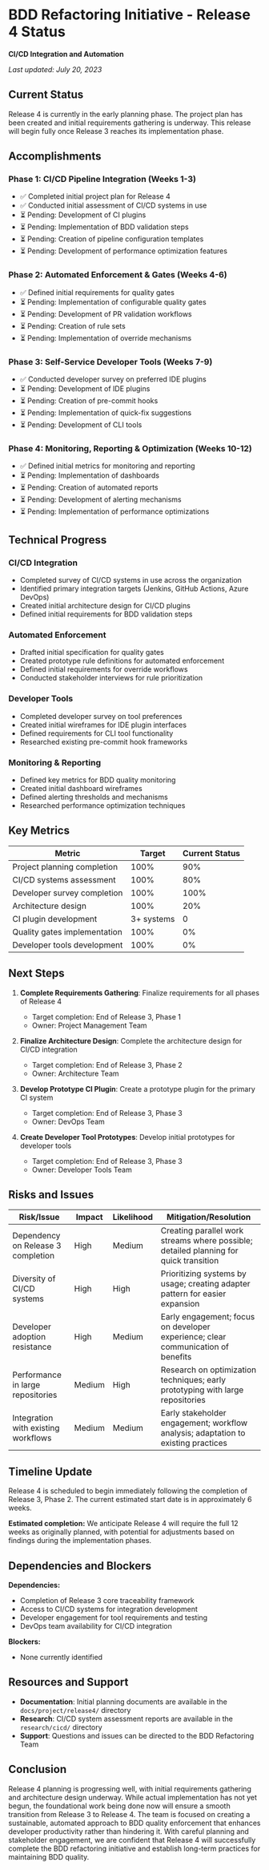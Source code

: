 # BDD Refactoring Initiative - Release 4 Status
**CI/CD Integration and Automation**

*Last updated: July 20, 2023*

## Current Status

Release 4 is currently in the early planning phase. The project plan has been created and initial requirements gathering is underway. This release will begin fully once Release 3 reaches its implementation phase.

## Accomplishments

### Phase 1: CI/CD Pipeline Integration (Weeks 1-3)
- ✅ Completed initial project plan for Release 4
- ✅ Conducted initial assessment of CI/CD systems in use
- ⏳ Pending: Development of CI plugins
- ⏳ Pending: Implementation of BDD validation steps
- ⏳ Pending: Creation of pipeline configuration templates
- ⏳ Pending: Development of performance optimization features

### Phase 2: Automated Enforcement & Gates (Weeks 4-6)
- ✅ Defined initial requirements for quality gates
- ⏳ Pending: Implementation of configurable quality gates
- ⏳ Pending: Development of PR validation workflows
- ⏳ Pending: Creation of rule sets
- ⏳ Pending: Implementation of override mechanisms

### Phase 3: Self-Service Developer Tools (Weeks 7-9)
- ✅ Conducted developer survey on preferred IDE plugins
- ⏳ Pending: Development of IDE plugins
- ⏳ Pending: Creation of pre-commit hooks
- ⏳ Pending: Implementation of quick-fix suggestions
- ⏳ Pending: Development of CLI tools

### Phase 4: Monitoring, Reporting & Optimization (Weeks 10-12)
- ✅ Defined initial metrics for monitoring and reporting
- ⏳ Pending: Implementation of dashboards
- ⏳ Pending: Creation of automated reports
- ⏳ Pending: Development of alerting mechanisms
- ⏳ Pending: Implementation of performance optimizations

## Technical Progress

### CI/CD Integration
- Completed survey of CI/CD systems in use across the organization
- Identified primary integration targets (Jenkins, GitHub Actions, Azure DevOps)
- Created initial architecture design for CI/CD plugins
- Defined initial requirements for BDD validation steps

### Automated Enforcement
- Drafted initial specification for quality gates
- Created prototype rule definitions for automated enforcement
- Defined initial requirements for override workflows
- Conducted stakeholder interviews for rule prioritization

### Developer Tools
- Completed developer survey on tool preferences
- Created initial wireframes for IDE plugin interfaces
- Defined requirements for CLI tool functionality
- Researched existing pre-commit hook frameworks

### Monitoring & Reporting
- Defined key metrics for BDD quality monitoring
- Created initial dashboard wireframes
- Defined alerting thresholds and mechanisms
- Researched performance optimization techniques

## Key Metrics

| Metric | Target | Current Status |
|--------|--------|---------------|
| Project planning completion | 100% | 90% |
| CI/CD systems assessment | 100% | 80% |
| Developer survey completion | 100% | 100% |
| Architecture design | 100% | 20% |
| CI plugin development | 3+ systems | 0 |
| Quality gates implementation | 100% | 0% |
| Developer tools development | 100% | 0% |

## Next Steps

1. **Complete Requirements Gathering**: Finalize requirements for all phases of Release 4
   - Target completion: End of Release 3, Phase 1
   - Owner: Project Management Team

2. **Finalize Architecture Design**: Complete the architecture design for CI/CD integration
   - Target completion: End of Release 3, Phase 2
   - Owner: Architecture Team

3. **Develop Prototype CI Plugin**: Create a prototype plugin for the primary CI system
   - Target completion: End of Release 3, Phase 3
   - Owner: DevOps Team

4. **Create Developer Tool Prototypes**: Develop initial prototypes for developer tools
   - Target completion: End of Release 3, Phase 3
   - Owner: Developer Tools Team

## Risks and Issues

| Risk/Issue | Impact | Likelihood | Mitigation/Resolution |
|------------|--------|------------|----------------------|
| Dependency on Release 3 completion | High | Medium | Creating parallel work streams where possible; detailed planning for quick transition |
| Diversity of CI/CD systems | High | High | Prioritizing systems by usage; creating adapter pattern for easier expansion |
| Developer adoption resistance | High | Medium | Early engagement; focus on developer experience; clear communication of benefits |
| Performance in large repositories | Medium | High | Research on optimization techniques; early prototyping with large repositories |
| Integration with existing workflows | Medium | Medium | Early stakeholder engagement; workflow analysis; adaptation to existing practices |

## Timeline Update

Release 4 is scheduled to begin immediately following the completion of Release 3, Phase 2. The current estimated start date is in approximately 6 weeks.

**Estimated completion:** We anticipate Release 4 will require the full 12 weeks as originally planned, with potential for adjustments based on findings during the implementation phases.

## Dependencies and Blockers

**Dependencies:**
- Completion of Release 3 core traceability framework
- Access to CI/CD systems for integration development
- Developer engagement for tool requirements and testing
- DevOps team availability for CI/CD integration

**Blockers:**
- None currently identified

## Resources and Support

- **Documentation**: Initial planning documents are available in the `docs/project/release4/` directory
- **Research**: CI/CD system assessment reports are available in the `research/cicd/` directory
- **Support**: Questions and issues can be directed to the BDD Refactoring Team

## Conclusion

Release 4 planning is progressing well, with initial requirements gathering and architecture design underway. While actual implementation has not yet begun, the foundational work being done now will ensure a smooth transition from Release 3 to Release 4. The team is focused on creating a sustainable, automated approach to BDD quality enforcement that enhances developer productivity rather than hindering it. With careful planning and stakeholder engagement, we are confident that Release 4 will successfully complete the BDD refactoring initiative and establish long-term practices for maintaining BDD quality. 